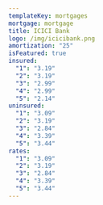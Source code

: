 ```yaml
---
templateKey: mortgages
mortgage: mortgage
title: ICICI Bank
logo: /img/icicibank.png
amortization: "25"
isFeatured: true
insured:
  "1": "3.19"
  "2": "3.19"
  "3": "2.99"
  "4": "2.99"
  "5": "2.14"
uninsured:
  "1": "3.09"
  "2": "3.19"
  "3": "2.84"
  "4": "3.39"
  "5": "3.44"
rates:
  "1": "3.09"
  "2": "3.19"
  "3": "2.84"
  "4": "3.39"
  "5": "3.44"
---
```


